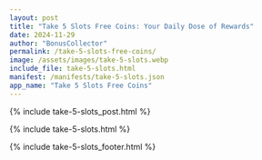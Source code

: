 ```yaml
---
layout: post
title: "Take 5 Slots Free Coins: Your Daily Dose of Rewards"
date: 2024-11-29
author: "BonusCollector"
permalink: /take-5-slots-free-coins/
image: /assets/images/take-5-slots.webp
include_file: take-5-slots.html
manifest: /manifests/take-5-slots.json
app_name: "Take 5 Slots Free Coins"
---
```


{% include take-5-slots_post.html %}

{% include take-5-slots.html %}

{% include take-5-slots_footer.html %}